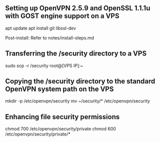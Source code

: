 ## Setting up OpenVPN 2.5.9 and OpenSSL 1.1.1u with GOST engine support on a VPS

apt update
apt install git libssl-dev

Post-install:
Refer to notes/install-steps.md

## Transferring the /security directory to a VPS

sudo scp -r /security root@[VPS IP]:~

## Copying the /security directory to the standard OpenVPN system path on the VPS

mkdir -p /etc/openvpn/security
mv ~/security/* /etc/openvpn/security

## Enhancing file security permissions

chmod 700 /etc/openvpn/security/private
chmod 600 /etc/openvpn/security/private/*

